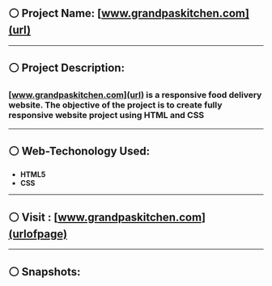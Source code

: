 ## :white_circle: Project Name: [www.grandpaskitchen.com](url)
---
## :white_circle: Project Description:

### [www.grandpaskitchen.com](url) is a responsive food delivery website. The objective of the project is to create fully responsive website project using HTML and CSS
---
## :white_circle: Web-Techonology Used:
* **HTML5**
* **CSS**
---
## :white_circle: Visit : [www.grandpaskitchen.com](urlofpage)

---
## :white_circle: Snapshots:
